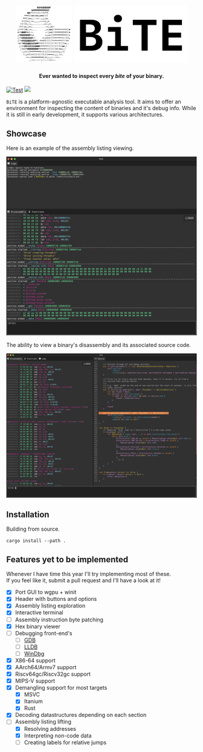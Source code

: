 <h1 align="center">
  <picture>
    <source media="(prefers-color-scheme: dark)" srcset="./assets/logo_dark.png">
    <img height="150px" src="./assets/logo_light.png">
  </picture>
  <picture>
    <source media="(prefers-color-scheme: dark)" srcset="./assets/logo_text_dark.svg">
    <img height="150px" src="./assets/logo_text_light.svg">
   </picture>
</h1>

<h4 align="center">Ever wanted to inspect every <i>bite</i> of your binary.</h4>

[![Test](https://github.com/WINSDK/bite/actions/workflows/ci.yml/badge.svg)](https://github.com/WINSDK/bite/actions/workflows/ci.yml)
![](https://img.shields.io/github/license/WINSDK/bite)

`BiTE` is a platform-agnostic executable analysis tool. It aims to offer an
environment for inspecting the content of binaries and it's debug info. While it is
still in early development, it supports various architectures.

## Showcase

Here is an example of the assembly listing viewing.

![Assembly listing](./assets/screenshot.png)

The ability to view a binary's disassembly and its associated source code.

![Source Code](./assets/split_source.png)

## Installation

Building from source.
```
cargo install --path .
```

## Features yet to be implemented

Whenever I have time this year I'll try implementing most of these. \
If you feel like it, submit a pull request and I'll have a look at it!

- [x] Port GUI to wgpu + winit
- [x] Header with buttons and options
- [x] Assembly listing exploration
- [x] Interactive terminal
- [ ] Assembly instruction byte patching
- [x] Hex binary viewer
- [ ] Debugging front-end's
  - [ ] [GDB](https://www.sourceware.org/gdb)
  - [ ] [LLDB](https://lldb.llvm.org)
  - [ ] [WinDbg](https://windbg.org)
- [x] X86-64 support
- [x] AArch64/Armv7 support
- [x] Riscv64gc/Riscv32gc support
- [x] MIPS-V support
- [x] Demangling support for most targets
  - [x] MSVC
  - [x] Itanium
  - [x] Rust
- [x] Decoding datastructures depending on each section
- [ ] Assembly listing lifting
  - [x] Resolving addresses
  - [x] Interpreting non-code data
  - [ ] Creating labels for relative jumps
